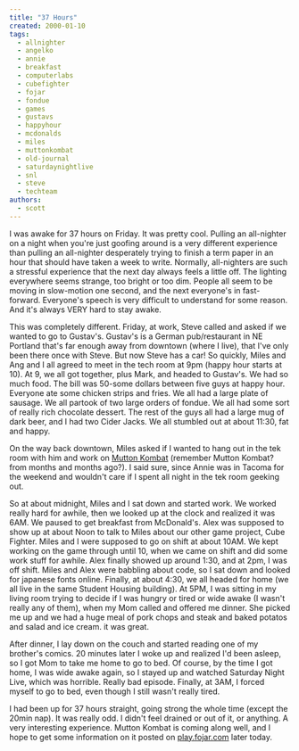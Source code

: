 ```yaml
---
title: "37 Hours"
created: 2000-01-10
tags:
  - allnighter
  - angelko
  - annie
  - breakfast
  - computerlabs
  - cubefighter
  - fojar
  - fondue
  - games
  - gustavs
  - happyhour
  - mcdonalds
  - miles
  - muttonkombat
  - old-journal
  - saturdaynightlive
  - snl
  - steve
  - techteam
authors:
  - scott
---
```


I was awake for 37 hours on Friday. It was pretty cool. Pulling an all-nighter on a night when you're just goofing around is a very different experience than pulling an all-nighter desperately trying to finish a term paper in an hour that should have taken a week to write. Normally, all-nighters are such a stressful experience that the next day always feels a little off. The lighting everywhere seems strange, too bright or too dim. People all seem to be moving in slow-motion one second, and the next everyone's in fast-forward. Everyone's speech is very difficult to understand for some reason. And it's always VERY hard to stay awake.

This was completely different. Friday, at work, Steve called and asked if we wanted to go to Gustav's. Gustav's is a German pub/restaurant in NE Portland that's far enough away from downtown (where I live), that I've only been there once with Steve. But now Steve has a car! So quickly, Miles and Ang and I all agreed to meet in the tech room at 9pm (happy hour starts at 10). At 9, we all got together, plus Mark, and headed to Gustav's. We had so much food. The bill was 50-some dollars between five guys at happy hour. Everyone ate some chicken strips and fries. We all had a large plate of sausage. We all partook of two large orders of fondue. We all had some sort of really rich chocolate dessert. The rest of the guys all had a large mug of dark beer, and I had two Cider Jacks. We all stumbled out at about 11:30, fat and happy.

On the way back downtown, Miles asked if I wanted to hang out in the tek room with him and work on [Mutton Kombat](http://spaceninja.local/downloads/mk/) (remember Mutton Kombat? from months and months ago?). I said sure, since Annie was in Tacoma for the weekend and wouldn't care if I spent all night in the tek room geeking out.

So at about midnight, Miles and I sat down and started work. We worked really hard for awhile, then we looked up at the clock and realized it was 6AM. We paused to get breakfast from McDonald's. Alex was supposed to show up at about Noon to talk to Miles about our other game project, Cube Fighter. Miles and I were supposed to go on shift at about 10AM. We kept working on the game through until 10, when we came on shift and did some work stuff for awhile. Alex finally showed up around 1:30, and at 2pm, I was off shift. Miles and Alex were babbling about code, so I sat down and looked for japanese fonts online. Finally, at about 4:30, we all headed for home (we all live in the same Student Housing building). At 5PM, I was sitting in my living room trying to decide if I was hungry or tired or wide awake (I wasn't really any of them), when my Mom called and offered me dinner. She picked me up and we had a huge meal of pork chops and steak and baked potatos and salad and ice cream. it was great.

After dinner, I lay down on the couch and started reading one of my brother's comics. 20 minutes later I woke up and realized I'd been asleep, so I got Mom to take me home to go to bed. Of course, by the time I got home, I was wide awake again, so I stayed up and watched Saturday Night Live, which was horrible. Really bad episode. Finally, at 3AM, I forced myself to go to bed, even though I still wasn't really tired.

I had been up for 37 hours straight, going strong the whole time (except the 20min nap). It was really odd. I didn't feel drained or out of it, or anything. A very interesting experience. Mutton Kombat is coming along well, and I hope to get some information on it posted on [play.fojar.com](http://play.fojar.com/) later today.
